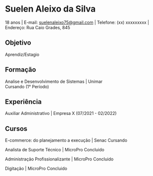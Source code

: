 # Suelen Aleixo da Silva 
18 anos | E-mail: suelenaleixo75@gmail.com | Telefone: (xx) xxxxxxxxx | Endereço: Rua Caio Grades, 845


##  Objetivo
Aprendiz/Estagio

##  Formação
Analise e Desenvolvimento de Sistemas | Unimar <br>
Cursando (1° Período)

##  Experiência 
Auxiliar Administrativo | Empresa X
(07/2021 - 02/2022)

##  Cursos 
E-commerce: do planejamento a execução | Senac
Cursando

Analista de Suporte Técnico | MicroPro
Concluido 

Administração Profissionalizante | MicroPro 
Concluido 

Digitação | MicroPro 
Concluido 
